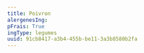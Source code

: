```yaml
---
title: Poivron
alergenesIng:
pFrais: True
ingType: legumes
uuid: 91cb8417-a3b4-455b-be11-3a3b8580b2fa
---
```

